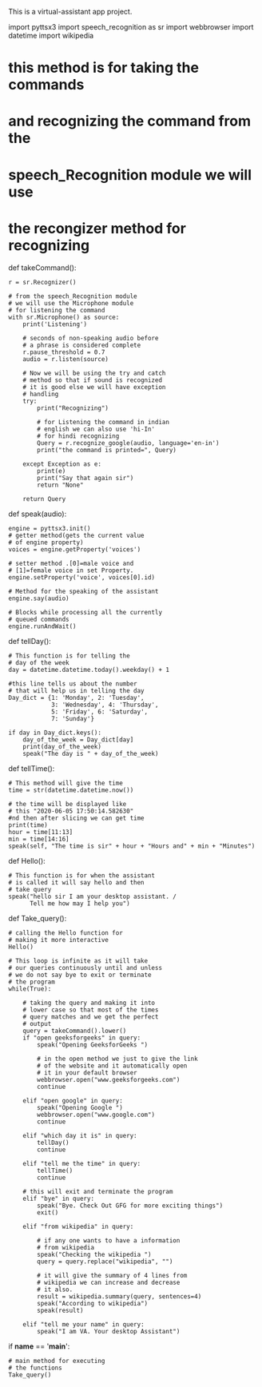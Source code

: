 This is a virtual-assistant app project.

import pyttsx3
import speech_recognition as sr
import webbrowser 
import datetime 
import wikipedia
 
 
# this method is for taking the commands
# and recognizing the command from the
# speech_Recognition module we will use
# the recongizer method for recognizing
def takeCommand():
 
    r = sr.Recognizer()
 
    # from the speech_Recognition module
    # we will use the Microphone module
    # for listening the command
    with sr.Microphone() as source:
        print('Listening')
         
        # seconds of non-speaking audio before
        # a phrase is considered complete
        r.pause_threshold = 0.7
        audio = r.listen(source)
         
        # Now we will be using the try and catch
        # method so that if sound is recognized
        # it is good else we will have exception
        # handling
        try:
            print("Recognizing")
             
            # for Listening the command in indian
            # english we can also use 'hi-In'
            # for hindi recognizing
            Query = r.recognize_google(audio, language='en-in')
            print("the command is printed=", Query)
             
        except Exception as e:
            print(e)
            print("Say that again sir")
            return "None"
         
        return Query
 
def speak(audio):
     
    engine = pyttsx3.init()
    # getter method(gets the current value
    # of engine property)
    voices = engine.getProperty('voices')
     
    # setter method .[0]=male voice and
    # [1]=female voice in set Property.
    engine.setProperty('voice', voices[0].id)
     
    # Method for the speaking of the assistant
    engine.say(audio) 
     
    # Blocks while processing all the currently
    # queued commands
    engine.runAndWait()
 
def tellDay():
     
    # This function is for telling the
    # day of the week
    day = datetime.datetime.today().weekday() + 1
     
    #this line tells us about the number
    # that will help us in telling the day
    Day_dict = {1: 'Monday', 2: 'Tuesday',
                3: 'Wednesday', 4: 'Thursday',
                5: 'Friday', 6: 'Saturday',
                7: 'Sunday'}
     
    if day in Day_dict.keys():
        day_of_the_week = Day_dict[day]
        print(day_of_the_week)
        speak("The day is " + day_of_the_week)
 
 
def tellTime():
     
    # This method will give the time
    time = str(datetime.datetime.now())
     
    # the time will be displayed like
    # this "2020-06-05 17:50:14.582630"
    #nd then after slicing we can get time
    print(time)
    hour = time[11:13]
    min = time[14:16]
    speak(self, "The time is sir" + hour + "Hours and" + min + "Minutes")   
 
def Hello():
     
    # This function is for when the assistant
    # is called it will say hello and then
    # take query
    speak("hello sir I am your desktop assistant. /
          Tell me how may I help you")
 
 
def Take_query():
 
    # calling the Hello function for
    # making it more interactive
    Hello()
     
    # This loop is infinite as it will take
    # our queries continuously until and unless
    # we do not say bye to exit or terminate
    # the program
    while(True):
         
        # taking the query and making it into
        # lower case so that most of the times
        # query matches and we get the perfect
        # output
        query = takeCommand().lower()
        if "open geeksforgeeks" in query:
            speak("Opening GeeksforGeeks ")
             
            # in the open method we just to give the link
            # of the website and it automatically open
            # it in your default browser
            webbrowser.open("www.geeksforgeeks.com")
            continue
         
        elif "open google" in query:
            speak("Opening Google ")
            webbrowser.open("www.google.com")
            continue
             
        elif "which day it is" in query:
            tellDay()
            continue
         
        elif "tell me the time" in query:
            tellTime()
            continue
         
        # this will exit and terminate the program
        elif "bye" in query:
            speak("Bye. Check Out GFG for more exciting things")
            exit()
         
        elif "from wikipedia" in query:
             
            # if any one wants to have a information
            # from wikipedia
            speak("Checking the wikipedia ")
            query = query.replace("wikipedia", "")
             
            # it will give the summary of 4 lines from
            # wikipedia we can increase and decrease
            # it also.
            result = wikipedia.summary(query, sentences=4)
            speak("According to wikipedia")
            speak(result)
         
        elif "tell me your name" in query:
            speak("I am VA. Your desktop Assistant")
 
if __name__ == '__main__':
     
    # main method for executing
    # the functions
    Take_query()

